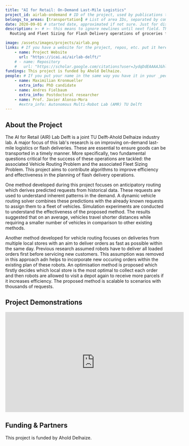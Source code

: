 ```yaml
---
title: "AI for Retail: On-Demand Last-Mile Logistics"
project_id: airlab-ondemand # ID of the project, used by publications to display in this project.
belongs_to_areas: [transportation] # List of area IDs, separated by commas.
date: 2020-09-01 # started date, approximated if not sure. Just for display purposes and ordering
description: >- # >- this means to ignore newlines until next field. This is the short project description, displayed in the project's card"
  Routing and Fleet Sizing for Flash Delivery operations of groceries from multiple depots.

image: /assets/images/projects/airlab.png
links: # If you have a website for the project, repos, etc. put it here.
    - name: Project Website
      url: "https://icai.ai/airlab-delft/"
    # - name: Repository
    #   url: "https://scholar.google.com/citations?user=JydqDdEAAAAJ&hl=en&inst=6173373803492361994&oi=ao"
fundings: This project is funded by Ahold Delhaize.
people: # If you put your name in the same way you have it in your _people entry, your preferred link will be added. extra_info is optional.
    - name: Maximilian Kronmueller
      extra_info: PhD candidate
    - name: Andres Fielbaum
      extra_info: Postdoctoral researcher
    - name: Prof. Javier Alonso-Mora
      #extra_info: Autonomous Multi-Robot Lab (AMR) TU Delft
---
```

<!-- Here you put the main body of the page, in markdown. You can also mix in html, or change this .md to .html -->
<!-- The fields of People, Funding, Links and Publications will be generated automatically -->

## About the Project

The AI for Retail (AIR) Lab Delft is a joint TU Delft-Ahold Delhaize industry lab. A major focus of this lab's research is on improving on-demand last-mile logistics or flash deliveries. These are essential to ensure goods can be transported in a timely manner. More specifically, two fundamental questions critical for the success of these operations are tackled: the associated Vehicle Routing Problem and the associated Fleet Sizing Problem. This project aims to contribute algorithms to improve efficiency and effectiveness in the planning of flash delivery operations.

One method developed during this project focuses on anticipatory routing which derives predicted requests from historical data. These requests are used to understand inherent patterns in the demand. A dynamic vehicle routing solver combines these predictions with the already known requests to assign them to a fleet of vehicles. Simulation experiments are conducted to understand the effectiveness of the proposed method. The results suggested that on an average, vehicles travel shorter distances while requiring a smaller number of vehicles in comparison to other existing methods. 

Another method developed for vehicle routing focuses on deliveries from multiple local stores with an aim to deliver orders as fast as possible within the same day. Previous research assumed robots have to deliver all loaded orders first before servicing new customers. This assumption was removed in this approach adn helps to incorporate new occuring orders within the existing plan of these robots. An optimisation method is proposed which firstly decides which local store is the most optimal to collect each order and then robots are allowed to visit a depot again to receive more parcels if it increases efficiency. The proposed method is scalable to scenarios with thousands of requests.  




## Project Demonstrations

<div class="video-wrapper ratio ratio-16x9"> 
  <iframe width="560" height="315" src="https://www.youtube.com/embed/WJ5i-X34idk?si=1V-hG24oJcCgpFIp&mute=1" title="YouTube video player" frameborder="0" allow="accelerometer; autoplay; clipboard-write; encrypted-media; gyroscope; picture-in-picture; web-share" referrerpolicy="strict-origin-when-cross-origin" allowfullscreen></iframe>
</div>


## Funding & Partners

This project is funded by Ahold Delhaize.
